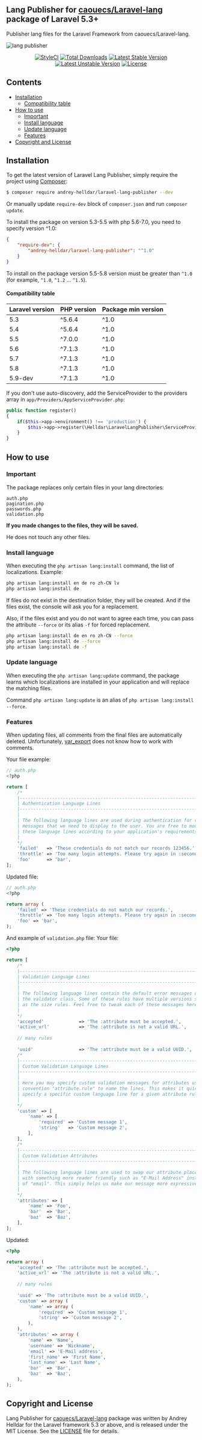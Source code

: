 ## Lang Publisher for [caouecs/Laravel-lang](https://github.com/caouecs/Laravel-lang) package of Laravel 5.3+

Publisher lang files for the Laravel Framework from caouecs/Laravel-lang.

![lang publisher](https://user-images.githubusercontent.com/10347617/40197727-f26e0aac-5a1c-11e8-81fa-077ad71915d7.png)

<p align="center">
    <a href="https://styleci.io/repos/119022335"><img src="https://styleci.io/repos/119022335/shield" alt="StyleCI" /></a>
    <a href="https://packagist.org/packages/andrey-helldar/laravel-lang-publisher"><img src="https://img.shields.io/packagist/dt/andrey-helldar/laravel-lang-publisher.svg?style=flat-square" alt="Total Downloads" /></a>
    <a href="https://packagist.org/packages/andrey-helldar/laravel-lang-publisher"><img src="https://poser.pugx.org/andrey-helldar/laravel-lang-publisher/v/stable?format=flat-square" alt="Latest Stable Version" /></a>
    <a href="https://packagist.org/packages/andrey-helldar/laravel-lang-publisher"><img src="https://poser.pugx.org/andrey-helldar/laravel-lang-publisher/v/unstable?format=flat-square" alt="Latest Unstable Version" /></a>
    <a href="LICENSE"><img src="https://poser.pugx.org/andrey-helldar/laravel-lang-publisher/license?format=flat-square" alt="License" /></a>
</p>


## Contents

* [Installation](#installation)
  * [Compatibility table](#compatibility-table)
* [How to use](#how-to-use)
  * [Important](#important)
  * [Install language](#install-language)
  * [Update language](#update-language)
  * [Features](#features)
* [Copyright and License](#copyright-and-license)


## Installation

To get the latest version of Laravel Lang Publisher, simply require the project using [Composer](https://getcomposer.org/):

```bash
$ composer require andrey-helldar/laravel-lang-publisher --dev
```

Or manually update `require-dev` block of `composer.json` and run `composer update`.

To install the package on version 5.3-5.5 with php 5.6-7.0, you need to specify version ^1.0:

```json
{
    "require-dev": {
        "andrey-helldar/laravel-lang-publisher": "^1.0"
    }
}
```

To install on the package version 5.5-5.8 version must be greater than `^1.0` (for example, `^1.0`, `^1.2` ... `^1.5`).

#### Compatibility table

|Laravel version|PHP version|Package min version|
|---|---|---|
|5.3| ^5.6.4|^1.0|
|5.4|^5.6.4|^1.0|
|5.5|^7.0.0|^1.0|
|5.6|^7.1.3|^1.0|
|5.7|^7.1.3|^1.0|
|5.8|^7.1.3|^1.0|
|5.9-dev|^7.1.3|^1.0|


If you don't use auto-discovery, add the ServiceProvider to the providers array in `app/Providers/AppServiceProvider.php`:

```php
public function register()
{
    if($this->app->environment() !== 'production') {
        $this->app->register(\Helldar\LaravelLangPublisher\ServiceProvider::class);
    }
}
```


## How to use

### Important

The package replaces only certain files in your lang directories:

```
auth.php
pagination.php
passwords.php
validation.php
```

**If you made changes to the files, they will be saved.**

He does not touch any other files.


### Install language

When executing the `php artisan lang:install` command, the list of localizations. Example:

```bash
php artisan lang:install en de ro zh-CN lv
php artisan lang:install de
```

If files do not exist in the destination folder, they will be created. And if the files exist, the console will ask you for a replacement.

Also, if the files exist and you do not want to agree each time, you can pass the attribute `--force` or its alias `-f` for forced replacement.

```bash
php artisan lang:install de en ro zh-CN --force
php artisan lang:install de --force
php artisan lang:install de -f
```

### Update language

When executing the `php artisan lang:update` command, the package learns which localizations are installed in your application and will replace the matching files.

Command `php artisan lang:update` is an alias of `php artisan lang:install --force`.


### Features

When updating files, all comments from the final files are automatically deleted. Unfortunately, [var_export](https://www.php.net/manual/en/function.var-export.php) does not know how to work with comments.

Your file example:
```php
// auth.php
<?php

return [
    /*
    |--------------------------------------------------------------------------
    | Authentication Language Lines
    |--------------------------------------------------------------------------
    |
    | The following language lines are used during authentication for various
    | messages that we need to display to the user. You are free to modify
    | these language lines according to your application's requirements.
    |
    */
    'failed'   => 'These credentials do not match our records 123456.',
    'throttle' => 'Too many login attempts. Please try again in :seconds seconds.',
    'foo'      => 'bar',
];
```

Updated file:
```php
// auth.php
<?php

return array (
    'failed' => 'These credentials do not match our records.',
    'throttle' => 'Too many login attempts. Please try again in :seconds seconds.',
    'foo' => 'bar',
);
```

And example of `validation.php` file:
Your file:
```php
<?php

return [
    /*
    |--------------------------------------------------------------------------
    | Validation Language Lines
    |--------------------------------------------------------------------------
    |
    | The following language lines contain the default error messages used by
    | the validator class. Some of these rules have multiple versions such
    | as the size rules. Feel free to tweak each of these messages here.
    |
    */
    'accepted'             => 'The :attribute must be accepted.',
    'active_url'           => 'The :attribute is not a valid URL.',
    
    // many rules
    
    'uuid'                 => 'The :attribute must be a valid UUID.',
    /*
    |--------------------------------------------------------------------------
    | Custom Validation Language Lines
    |--------------------------------------------------------------------------
    |
    | Here you may specify custom validation messages for attributes using the
    | convention "attribute.rule" to name the lines. This makes it quick to
    | specify a specific custom language line for a given attribute rule.
    |
    */
    'custom' => [
        'name' => [
            'required' => 'Custom message 1',
            'string'   => 'Custom message 2',
        ],
    ],
    /*
    |--------------------------------------------------------------------------
    | Custom Validation Attributes
    |--------------------------------------------------------------------------
    |
    | The following language lines are used to swap our attribute placeholder
    | with something more reader friendly such as "E-Mail Address" instead
    | of "email". This simply helps us make our message more expressive.
    |
    */
    'attributes' => [
        'name' => 'Foo',
        'bar'  => 'Bar',
        'baz'  => 'Baz',
    ],
];
```

Updated:
```php
<?php

return array (
    'accepted' => 'The :attribute must be accepted.',
    'active_url' => 'The :attribute is not a valid URL.',
    
    // many rules
    
    'uuid' => 'The :attribute must be a valid UUID.',
    'custom' => array (
        'name' => array (
            'required' => 'Custom message 1',
            'string' => 'Custom message 2',
        ),
    ),
    'attributes' => array (
        'name' => 'Name',
        'username' => 'Nickname',
        'email' => 'E-Mail address',
        'first_name' => 'First Name',
        'last_name' => 'Last Name',
        'bar'  => 'Bar',
        'baz'  => 'Baz',
    ),
);
```


## Copyright and License

Lang Publisher for [caouecs/Laravel-lang](https://github.com/caouecs/Laravel-lang) package was written by Andrey Helldar for the Laravel framework 5.3 or above, and is released under the MIT License. See the [LICENSE](LICENSE) file for details.
